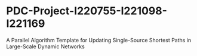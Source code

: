 # PDC-Project-I220755-I221098-I221169
A Parallel Algorithm Template for Updating Single-Source Shortest Paths in Large-Scale Dynamic Networks
